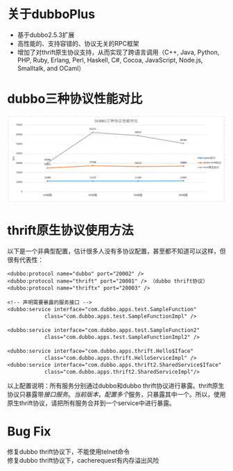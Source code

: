 # 关于dubboPlus

  - 基于dubbo2.5.3扩展
  - 高性能的、支持容错的、协议无关的RPC框架
  - 增加了对thrift原生协议支持，从而实现了跨语言调用（C++, Java, Python, PHP, Ruby, Erlang, Perl, Haskell, C#, Cocoa, JavaScript, Node.js, Smalltalk, and OCaml）		


# dubbo三种协议性能对比

![alt text](/performance.png "Title")		


# thrift原生协议使用方法

以下是一个非典型配置，估计很多人没有多协议配置，甚至都不知道可以这样，但很有代表性：

	<dubbo:protocol name="dubbo" port="20002" />
	<dubbo:protocol name="thrift" port="20001" /> （dubbo thrift协议）
	<dubbo:protocol name="thriftx" port="20003" />

	<!-- 声明需要暴露的服务接口 -->
	<dubbo:service interface="com.dubbo.apps.test.SampleFunction"
				class="com.dubbo.apps.test.SampleFunctionImpl" />

	<dubbo:service interface="com.dubbo.apps.test.SampleFunction2"
				class="com.dubbo.apps.test.SampleFunctionImpl2" />

	<dubbo:service interface="com.dubbo.apps.thrift.Hello$Iface" 
				class="com.dubbo.apps.thrift.HelloServiceImpl" />
	<dubbo:service interface="com.dubbo.apps.thrift2.SharedService$Iface" 	
				class="com.dubbo.apps.thrift2.SharedServiceImpl"/>

以上配置说明：所有服务分别通过dubbo和dubbo thrift协议进行暴露。thrift原生协议只暴露带$接口服务。		
当前版本，配置多个$服务，只暴露其中一个。所以，使用原生thrift协议，请把所有服务合并到一个service中进行暴露。			



# Bug Fix

修复dubbo thrift协议下，不能使用telnet命令		
修复dubbo thrift协议下，cacherequest有内存溢出风险

